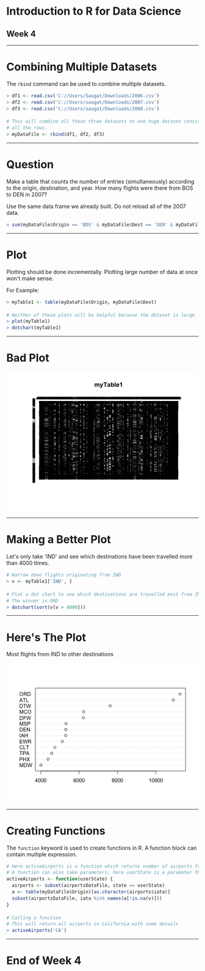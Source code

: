 # Introduction to R for Data Science

## Week 4

---

# Combining Multiple Datasets

The `rbind` command can be used to combine multiple datasets.

```r
> df1 <- read.csv('C://Users/Saugat/Downloads/2006.csv')
> df2 <- read.csv('C://Users/saugat/Downloads/2007.csv')
> df3 <- read.csv('C://Users/saugat/Downloads/2008.csv')

# This will combine all these three datasets to one huge dataset consisting
# all the rows.
> myDataFile <- rbind(df1, df2, df3)
```

---

# Question

Make a table that counts the number of entries (simultaneously) according to the origin, destination, and year. How many flights were there from BOS to DEN in 2007?

Use the same data frame we already built. Do not reload all of the 2007 data.

```r
> sum(myDataFile$Origin == 'BOS' & myDataFile$Dest == 'DEN' & myDataFile$Year == 2007)
```

---

# Plot

Plotting should be done incrementally. Plotting large number of data at once won't make sense.

For Example:

```r
> myTable1 <- table(myDataFile$Origin, myDataFile$Dest)

# Neither of these plots will be helpful because the dataset is large
> plot(myTable1)
> dotchart(myTable1)
```

---

# Bad Plot

![inline](plot1.png)

---

# Making a Better Plot

Let's only take 'IND' and see which destinations have been travelled more
than 4000 times.

```r
# Narrow down flights originating from IND
> v <- myTable1['IND', ]

# Plot a dot chart to see which destinations are travelled most from IND.
# The winner is ORD
> dotchart(sort(v[v > 4000]))
```

---

# Here's The Plot

Most flights from IND to other destinations

![inline](plot2.png)

---

# Creating Functions

The `function` keyword is used to create functions in R. A function block can contain multiple expression.

```r
# Here activeAirports is a function which returns number of airports for a given state
# A function can also take parameters, here userState is a parameter that the function requires
activeAirports <- function(userState) {
  airports <- subset(airportsDataFile, state == userState)
  a <- table(myDataFile$Origin)[as.character(airports$iata)]
  subset(airportsDataFile, iata %in% names(a[!is.na(v)]))
}

# Calling a function
# This will return all airports in California with some details
> activeAirports('CA')
```

---

# End of Week 4
